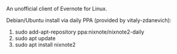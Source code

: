 An unofficial client of Evernote for Linux.

Debian/Ubuntu install via daily PPA (provided by vitaly-zdanevich):
1) sudo add-apt-repository ppa:nixnote/nixnote2-daily
2) sudo apt update
3) sudo apt install nixnote2
